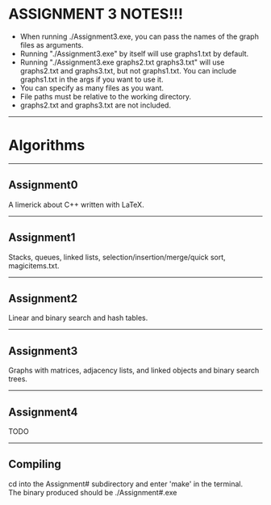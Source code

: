 # ASSIGNMENT 3 NOTES!!!
* When running ./Assignment3.exe, you can pass the names of the graph files as arguments.  
* Running "./Assignment3.exe" by itself will use graphs1.txt by default.  
* Running "./Assignment3.exe graphs2.txt graphs3.txt" will use graphs2.txt and graphs3.txt,
but not graphs1.txt. You can include graphs1.txt in the args if you want to use it.  
* You can specify as many files as you want.  
* File paths must be relative to the working directory.  
* graphs2.txt and graphs3.txt are not included.
___
# Algorithms
___
## Assignment0
A limerick about C++ written with LaTeX.
___
## Assignment1
Stacks, queues, linked lists, selection/insertion/merge/quick sort, magicitems.txt.
___
## Assignment2
Linear and binary search and hash tables.
___
## Assignment3
Graphs with matrices, adjacency lists, and linked objects and binary search trees.
___
## Assignment4
TODO
___
## Compiling
cd into the Assignment# subdirectory and enter 'make' in the terminal.  
The binary produced should be ./Assignment#.exe